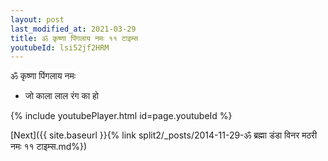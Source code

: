 ```yaml
---
layout: post
last_modified_at: 2021-03-29
title: ॐ कृष्णा पिंगलाय नमः ११ टाइम्स
youtubeId: lsi52jf2HRM
---
```

 
 
 ॐ कृष्णा पिंगलाय नमः  
 
 -  जो काला लाल रंग का हो 
 
  
 
  
 
 
 
 
 
 


{% include youtubePlayer.html id=page.youtubeId %}
 
[Next]({{ site.baseurl }}{% link  split2/_posts/2014-11-29-ॐ ब्रह्मा डंडा विनर मठरी नमः ११ टाइम्स.md%})
 
